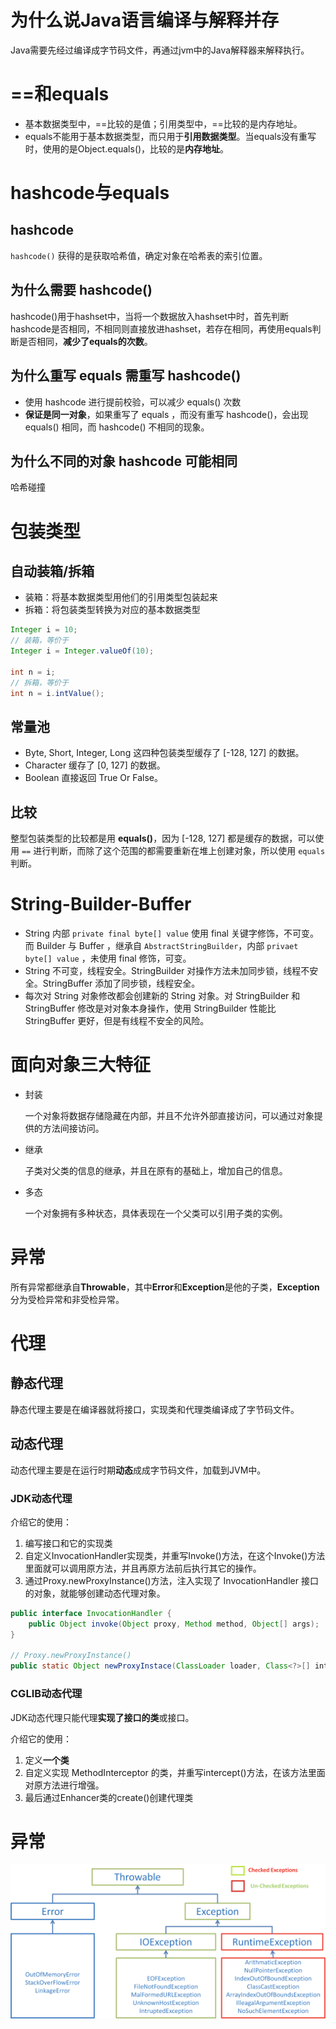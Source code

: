 # 为什么说Java语言编译与解释并存

Java需要先经过编译成字节码文件，再通过jvm中的Java解释器来解释执行。

# ==和equals

- 基本数据类型中，==比较的是值；引用类型中，==比较的是内存地址。
- equals不能用于基本数据类型，而只用于**引用数据类型**。当equals没有重写时，使用的是Object.equals()，比较的是**内存地址**。

# hashcode与equals

## hashcode

`hashcode()` 获得的是获取哈希值，确定对象在哈希表的索引位置。

## 为什么需要 hashcode()

hashcode()用于hashset中，当将一个数据放入hashset中时，首先判断hashcode是否相同，不相同则直接放进hashset，若存在相同，再使用equals判断是否相同，**减少了equals的次数**。

## 为什么重写 equals 需重写 hashcode()

- 使用 hashcode 进行提前校验，可以减少 equals() 次数
- **保证是同一对象**，如果重写了 equals ，而没有重写 hashcode()，会出现 equals() 相同，而 hashcode() 不相同的现象。

## 为什么不同的对象 hashcode 可能相同

哈希碰撞

# 包装类型

## 自动装箱/拆箱

- 装箱：将基本数据类型用他们的引用类型包装起来
- 拆箱：将包装类型转换为对应的基本数据类型

```java
Integer i = 10;
// 装箱，等价于
Integer i = Integer.valueOf(10);

int n = i;
// 拆箱，等价于
int n = i.intValue();
```

## 常量池

- Byte, Short, Integer, Long 这四种包装类型缓存了 [-128, 127] 的数据。
- Character 缓存了 [0, 127] 的数据。
- Boolean 直接返回 True Or False。

## 比较

整型包装类型的比较都是用 **equals()**，因为 [-128, 127] 都是缓存的数据，可以使用 `==` 进行判断，而除了这个范围的都需要重新在堆上创建对象，所以使用 `equals` 判断。

# String-Builder-Buffer

- String 内部 `private final byte[] value` 使用 final 关键字修饰，不可变。而 Builder 与 Buffer ，继承自 `AbstractStringBuilder`，内部 `privaet byte[] value` ，未使用 final 修饰，可变。
- String 不可变，线程安全。StringBuilder 对操作方法未加同步锁，线程不安全。StringBuffer 添加了同步锁，线程安全。
- 每次对 String 对象修改都会创建新的 String 对象。对 StringBuilder 和 StringBuffer 修改是对对象本身操作，使用 StringBuilder 性能比 StringBuffer 更好，但是有线程不安全的风险。

# 面向对象三大特征

- 封装

  一个对象将数据存储隐藏在内部，并且不允许外部直接访问，可以通过对象提供的方法间接访问。

- 继承

  子类对父类的信息的继承，并且在原有的基础上，增加自己的信息。

- 多态

  一个对象拥有多种状态，具体表现在一个父类可以引用子类的实例。

# 异常

所有异常都继承自**Throwable**，其中**Error**和**Exception**是他的子类，**Exception**分为受检异常和非受检异常。

# 代理

## 静态代理

静态代理主要是在编译器就将接口，实现类和代理类编译成了字节码文件。

## 动态代理

动态代理主要是在运行时期**动态**成成字节码文件，加载到JVM中。

### JDK动态代理

介绍它的使用：

1. 编写接口和它的实现类
2. 自定义InvocationHandler实现类，并重写Invoke()方法，在这个Invoke()方法里面就可以调用原方法，并且再原方法前后执行其它的操作。
3. 通过Proxy.newProxyInstance()方法，注入实现了 InvocationHandler 接口的对象，就能够创建动态代理对象。

```java
public interface InvocationHandler {
    public Object invoke(Object proxy, Method method, Object[] args);
}

// Proxy.newProxyInstance()
public static Object newProxyInstace(ClassLoader loader, Class<?>[] interfaces, InvocationHandler h);
```

### CGLIB动态代理

JDK动态代理只能代理**实现了接口的类**或接口。

介绍它的使用：

1. 定义**一个类**
2. 自定义实现 MethodInterceptor 的类，并重写intercept()方法，在该方法里面对原方法进行增强。
3. 最后通过Enhancer类的create()创建代理类

# 异常

![img](..\img\Java异常类层次结构图2.png)
